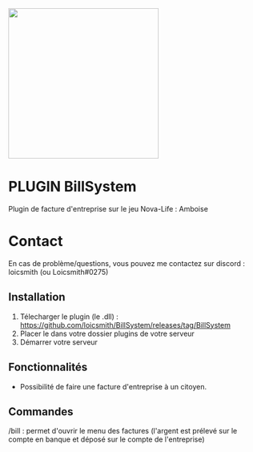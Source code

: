 <img src="https://i.imgur.com/sYh9s9q.jpeg" width="300"/>

# PLUGIN BillSystem

Plugin de facture d'entreprise sur le jeu Nova-Life : Amboise

# Contact

En cas de problème/questions, vous pouvez me contactez sur discord : loicsmith (ou Loicsmith#0275)


## Installation
1. Télecharger le plugin (le .dll) : https://github.com/loicsmith/BillSystem/releases/tag/BillSystem
2. Placer le dans votre dossier plugins de votre serveur
3. Démarrer votre serveur

## Fonctionnalités 
- Possibilité de faire une facture d'entreprise à un citoyen.


## Commandes

/bill : permet d'ouvrir le menu des factures (l'argent est prélevé sur le compte en banque et déposé sur le compte de l'entreprise)
